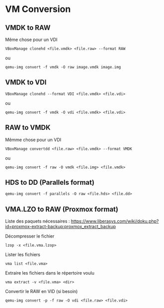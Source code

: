 # VM Conversion

## VMDK to RAW
Même chose pour un VDI
```
VBoxManage clonehd <file.vmdk> <file.raw> --format RAW
```
ou
```
qemu-img convert -f vmdk -O raw image.vmdk image.img
```

## VMDK to VDI
```
VBoxManage clonehd --format VDI <file.vmdk> <file.vdi>
```
ou
```
qemu-img convert -f vmdk -O vdi <file.vmdk> <file.vdi>
```

## RAW to VMDK
Mêmme chose pour un VDI
```
VBoxManage convertdd <file.raw> <file.vmdk> --format VMDK
```
ou
```
qemu-img convert -f raw -O vmdk <file.img> <file.vmdk>
```

## HDS to DD (Parallels format)
```
qemu-img convert -f parallels -O raw <file.hds> <file.dd>
```

## VMA.LZO to RAW (Proxmox format)
Liste des paquets nécessaires : https://www.liberasys.com/wiki/doku.php?id=proxmox-extract-backup:proxmox_extract_backup

Décompresser le fichier 
```
lzop -x <file.vma.lzop>
```

Lister les fichiers
```
vma list <file.vma>
```

Extraire les fichiers dans le répertoire voulu
```
vma extract -v <file.vma> <dir>
```

Convertir le RAW en VID (si besoin)
```
qemu-img convert -p -f raw -O vdi <file.raw> <file.vdi>
```

